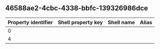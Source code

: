 ## 46588ae2-4cbc-4338-bbfc-139326986dce

Property identifier | Shell property key | Shell name | Alias
--- | --- | --- | ---
0 |  |  | 
4 |  |  | 

